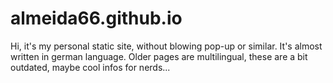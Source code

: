 # almeida66.github.io
Hi, it's my personal static site, without blowing pop-up or similar.
It's almost written in german language. Older pages are multilingual, these are a bit outdated, maybe cool infos for nerds...
